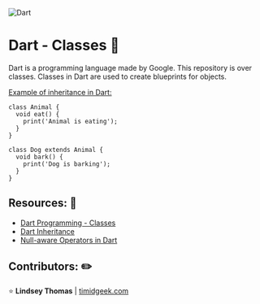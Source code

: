 ![Dart](https://cdn.hashnode.com/res/hashnode/image/upload/v1660924625758/CclnPlpHv.png?auto=compress,format&format=webp)
# Dart - Classes :dart:

Dart is a programming language made by Google. This repository is over classes. Classes in Dart are used to create blueprints for objects.

<ins>Example of inheritance in Dart:</ins>
```
class Animal {
  void eat() {
    print('Animal is eating');
  }
}

class Dog extends Animal {
  void bark() {
    print('Dog is barking');
  }
}
```

## Resources: :bookmark:
- [Dart Programming - Classes]("https://www.tutorialspoint.com/dart_programming/dart_programming_classes.htm")
- [Dart Inheritance]("https://www.javatpoint.com/dart-inheritance#:~:text=Dart%20inheritance%20is%20defined%20as,Object%2DOriented%20programming%20approach")
- [Null-aware Operators in Dart]("https://medium.com/@thinkdigitalsoftware/null-aware-operators-in-dart-53ffb8ae80bb")

## Contributors: :pencil2:

:star: **Lindsey Thomas** | [timidgeek.com]("timidgeek.com/")
